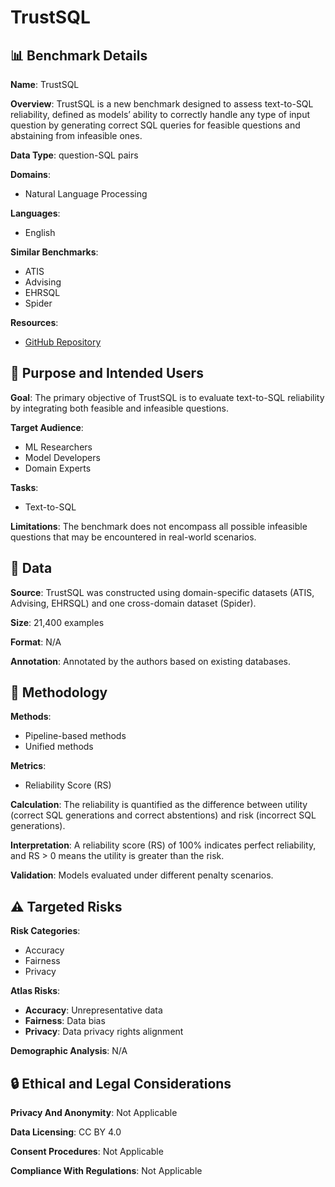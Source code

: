 # TrustSQL

## 📊 Benchmark Details

**Name**: TrustSQL

**Overview**: TrustSQL is a new benchmark designed to assess text-to-SQL reliability, defined as models’ ability to correctly handle any type of input question by generating correct SQL queries for feasible questions and abstaining from infeasible ones.

**Data Type**: question-SQL pairs

**Domains**:
- Natural Language Processing

**Languages**:
- English

**Similar Benchmarks**:
- ATIS
- Advising
- EHRSQL
- Spider

**Resources**:
- [GitHub Repository](https://github.com/glee4810/TrustSQL)

## 🎯 Purpose and Intended Users

**Goal**: The primary objective of TrustSQL is to evaluate text-to-SQL reliability by integrating both feasible and infeasible questions.

**Target Audience**:
- ML Researchers
- Model Developers
- Domain Experts

**Tasks**:
- Text-to-SQL

**Limitations**: The benchmark does not encompass all possible infeasible questions that may be encountered in real-world scenarios.

## 💾 Data

**Source**: TrustSQL was constructed using domain-specific datasets (ATIS, Advising, EHRSQL) and one cross-domain dataset (Spider).

**Size**: 21,400 examples

**Format**: N/A

**Annotation**: Annotated by the authors based on existing databases.

## 🔬 Methodology

**Methods**:
- Pipeline-based methods
- Unified methods

**Metrics**:
- Reliability Score (RS)

**Calculation**: The reliability is quantified as the difference between utility (correct SQL generations and correct abstentions) and risk (incorrect SQL generations).

**Interpretation**: A reliability score (RS) of 100% indicates perfect reliability, and RS > 0 means the utility is greater than the risk.

**Validation**: Models evaluated under different penalty scenarios.

## ⚠️ Targeted Risks

**Risk Categories**:
- Accuracy
- Fairness
- Privacy

**Atlas Risks**:
- **Accuracy**: Unrepresentative data
- **Fairness**: Data bias
- **Privacy**: Data privacy rights alignment

**Demographic Analysis**: N/A

## 🔒 Ethical and Legal Considerations

**Privacy And Anonymity**: Not Applicable

**Data Licensing**: CC BY 4.0

**Consent Procedures**: Not Applicable

**Compliance With Regulations**: Not Applicable

